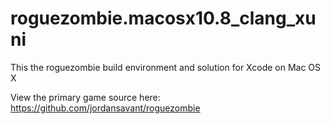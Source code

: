 # roguezombie.macosx10.8_clang_xuni

This the roguezombie build environment and solution for Xcode on Mac OS X

View the primary game source here: https://github.com/jordansavant/roguezombie
